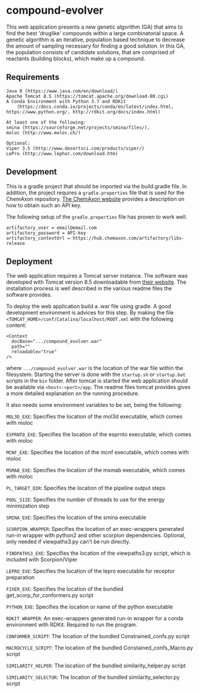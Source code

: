 # compound-evolver

This web application presents a new genetic algorithm (GA) 
that aims to find the best 'druglike' compounds within a 
large combinatorial space. A genetic algorithm is an iterative, 
population based technique to decrease the amount of sampling 
necessary for finding a good solution. In this GA, the 
population consists of candidate solutions, that are comprised 
of reactants (building blocks), which make up a compound. 

## Requirements

```
Java 8 (https://www.java.com/en/download/)
Apache Tomcat 8.5 (https://tomcat.apache.org/download-80.cgi)
A Conda Environment with Python 3.7 and RDKit 
    (https://docs.conda.io/projects/conda/en/latest/index.html,  https://www.python.org/, http://rdkit.org/docs/index.html)

At least one of the following:
smina (https://sourceforge.net/projects/smina/files/), 
moloc (http://www.moloc.ch/)

Optional:
Viper 3.5 (http://www.desertsci.com/products/viper/)
LePro (http://www.lephar.com/download.htm)
```

## Development

This is a gradle project that should be imported via the build.gradle
file. In addition, the project requires a `gradle.properties` file that
is used for the ChemAxon repository. [The ChemAxon website](https://docs.chemaxon.com/display/docs/Public+Repository)
provides a description on how to obtain such an API key.

The following setup of the `gradle.properties` file has proven to work well.

```
artifactory_user = email@email.com
artifactory_password = API-key
artifactory_contextUrl = https://hub.chemaxon.com/artifactory/libs-release
```

## Deployment

The web application requires a Tomcat server instance.
The software was developed with Tomcat version 8.5 downloadable
from [their website](https://tomcat.apache.org/download-80.cgi).
The installation process is well described in the various readme files
the software provides.

To deploy the web application build a .war file using gradle.
A good development environment is advices for this step.
By making the file `<TOMCAT_HOME>/conf/Catalina/localhost/ROOT.xml`
with the following content:

```
<Context
  docBase=".../compound_evolver.war"
  path=""
  reloadable="true"
/>
```

where `.../compound_evolver.war` is the location of the war file within
the filesystem. Starting the server is done with the `startup.sh`
or `startup.bat` scripts in the `bin` folder. After tomcat is started the
web application should be available via `<host>:<port>/app`. The readme files
tomcat provides gives a more detailed explanation on the running procedure.

It also needs some environment variables to be set, being the following:

`MOL3D_EXE`: Specifies the location of the mol3d executable, which comes with moloc

`ESPRNTO_EXE`: Specifies the location of the esprnto executable, which comes with moloc

`MCNF_EXE`: Specifies the location of the mcnf executable, which comes with moloc

`MSMAB_EXE`: Specifies the location of the msmab executable, which comes with moloc

`PL_TARGET_DIR`: Specifies the location of the pipeline output steps

`POOL_SIZE`: Specifies the number of threads to use for the energy minimization step

`SMINA_EXE`: Specifies the location of the smina executable

`SCORPION_WRAPPER`: Specifies the location of an exec-wrappers generated run-in wrapper with python2 and other scorpion dependencies. Optional, only needed if viewpaths3.py can't be run directly.

`FINDPATHS3_EXE`: Specifies the location of the viewpaths3.py script, which is included with Scorpion/Viper

`LEPRO_EXE`: Specifies the location of the lepro executable for receptor preparation

`FIXER_EXE`: Specifies the location of the bundled get_scorp_for_conformers.py script

`PYTHON_EXE`: Specifies the location or name of the python executable

`RDKIT_WRAPPER`: An exec-wrappers generated run-in wrapper for a conda environment with RDKit. Required to run the program.

`CONFORMER_SCRIPT`: The location of the bundled Constrained_confs.py script

`MACROCYCLE_SCRIPT`: The location of the bundled Constained_confs_Macro.py script

`SIMILARITY_HELPER`: The location of the bundled similarity_helper.py script

`SIMILARITY_SELECTOR`: The location of the bundled similarity_selector.py script